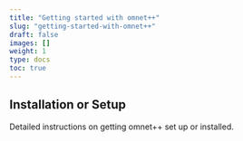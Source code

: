 ```yaml
---
title: "Getting started with omnet++"
slug: "getting-started-with-omnet++"
draft: false
images: []
weight: 1
type: docs
toc: true
---
```


## Installation or Setup
Detailed instructions on getting omnet++ set up or installed.

